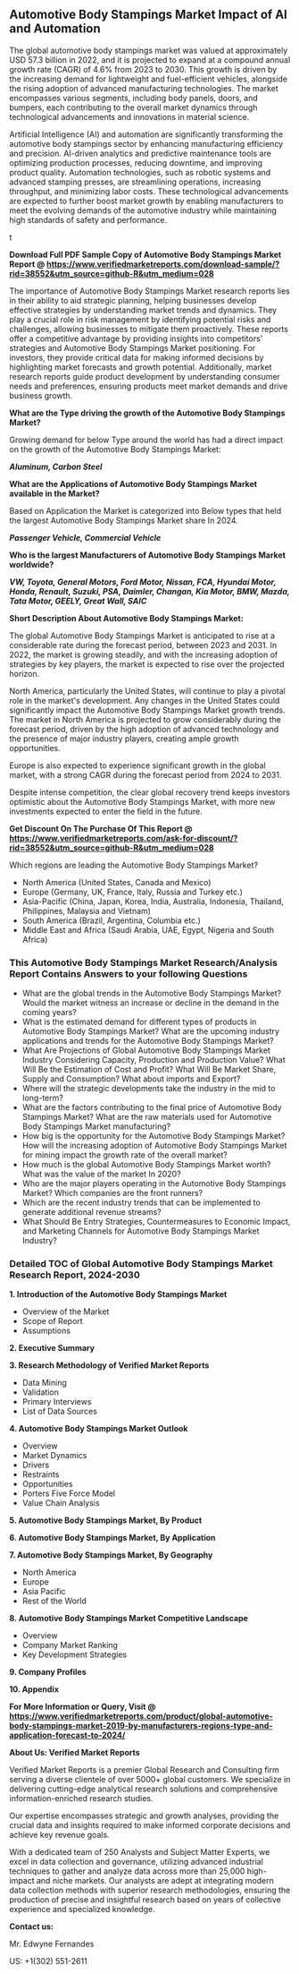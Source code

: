 <h2>Automotive Body Stampings Market Impact of AI and Automation</h2><p>The global automotive body stampings market was valued at approximately USD 57.3 billion in 2022, and it is projected to expand at a compound annual growth rate (CAGR) of 4.6% from 2023 to 2030. This growth is driven by the increasing demand for lightweight and fuel-efficient vehicles, alongside the rising adoption of advanced manufacturing technologies. The market encompasses various segments, including body panels, doors, and bumpers, each contributing to the overall market dynamics through technological advancements and innovations in material science.</p><p>Artificial Intelligence (AI) and automation are significantly transforming the automotive body stampings sector by enhancing manufacturing efficiency and precision. AI-driven analytics and predictive maintenance tools are optimizing production processes, reducing downtime, and improving product quality. Automation technologies, such as robotic systems and advanced stamping presses, are streamlining operations, increasing throughput, and minimizing labor costs. These technological advancements are expected to further boost market growth by enabling manufacturers to meet the evolving demands of the automotive industry while maintaining high standards of safety and performance.</p>t</p><p id="" class=""><strong>Download Full PDF Sample Copy of Automotive Body Stampings Market Report @ <a href="https://www.verifiedmarketreports.com/download-sample/?rid=38552&utm_source=github-R&utm_medium=028" target="_blank">https://www.verifiedmarketreports.com/download-sample/?rid=38552&utm_source=github-R&utm_medium=028</a></strong></p><p>The importance of&nbsp;Automotive Body Stampings Market research reports lies in their ability to aid strategic planning, helping businesses develop effective strategies by understanding market trends and dynamics. They play a crucial role in risk management by identifying potential risks and challenges, allowing businesses to mitigate them proactively. These reports offer a competitive advantage by providing insights into competitors' strategies and Automotive Body Stampings Market positioning. For investors, they provide critical data for making informed decisions by highlighting market forecasts and growth potential. Additionally, market research reports guide product development by understanding consumer needs and preferences, ensuring products meet market demands and drive business growth.</p><p><strong>What are the&nbsp;Type driving the growth of the Automotive Body Stampings Market?</strong></p><p id="" class="">Growing demand for below Type around the world has had a direct impact on the growth of the Automotive Body Stampings Market:</p><em><strong>Aluminum, Carbon Steel</strong></em></p><strong>What are the&nbsp;Applications&nbsp;of Automotive Body Stampings Market available in the Market?</strong></p><p id="" class="">Based on Application the Market is categorized into Below types that held the largest Automotive Body Stampings Market share In 2024.</p><em><strong>Passenger Vehicle, Commercial Vehicle</strong></em></p><strong>Who is the largest Manufacturers of Automotive Body Stampings Market worldwide?</strong></p><p><em><strong>VW, Toyota, General Motors, Ford Motor, Nissan, FCA, Hyundai Motor, Honda, Renault, Suzuki, PSA, Daimler, Changan, Kia Motor, BMW, Mazda, Tata Motor, GEELY, Great Wall, SAIC</strong></em></p><p id="" class=""><strong>Short Description About Automotive Body Stampings Market:</strong></p><p>The global Automotive Body Stampings Market is anticipated to rise at a considerable rate during the forecast period, between 2023 and 2031. In 2022, the market is growing steadily, and with the increasing adoption of strategies by key players, the market is expected to rise over the projected horizon.</p><p>North America, particularly the United States, will continue to play a pivotal role in the market's development. Any changes in the United States could significantly impact the Automotive Body Stampings Market growth trends. The market in North America is projected to grow considerably during the forecast period, driven by the high adoption of advanced technology and the presence of major industry players, creating ample growth opportunities.</p><p>Europe is also expected to experience significant growth in the global market, with a strong CAGR during the forecast period from 2024 to 2031.</p><p>Despite intense competition, the clear global recovery trend keeps investors optimistic about the Automotive Body Stampings Market, with more new investments expected to enter the field in the future.</p><p id="" class=""><strong>Get Discount On The Purchase Of This Report @ <a href="https://www.verifiedmarketreports.com/ask-for-discount/?rid=38552&utm_source=github-R&utm_medium=028" target="_blank">https://www.verifiedmarketreports.com/ask-for-discount/?rid=38552&utm_source=github-R&utm_medium=028</a></strong></p>Which regions are leading the Automotive Body Stampings Market?</p><ul><li>North America (United States, Canada and Mexico)</li><li>Europe (Germany, UK, France, Italy, Russia and Turkey etc.)</li><li>Asia-Pacific (China, Japan, Korea, India, Australia, Indonesia, Thailand, Philippines, Malaysia and Vietnam)</li><li>South America (Brazil, Argentina, Columbia etc.)</li><li>Middle East and Africa (Saudi Arabia, UAE, Egypt, Nigeria and South Africa)</li></ul><h3 id="" class="">This Automotive Body Stampings Market Research/Analysis Report Contains Answers to your following Questions</h3><ul><li>What are the global trends in the Automotive Body Stampings Market? Would the market witness an increase or decline in the demand in the coming years?</li><li>What is the estimated demand for different types of products in Automotive Body Stampings Market? What are the upcoming industry applications and trends for the Automotive Body Stampings Market?</li><li>What Are Projections of Global Automotive Body Stampings Market Industry Considering Capacity, Production and Production Value? What Will Be the Estimation of Cost and Profit? What Will Be Market Share, Supply and Consumption? What about imports and Export?</li><li>Where will the strategic developments take the industry in the mid to long-term?</li><li>What are the factors contributing to the final price of Automotive Body Stampings Market? What are the raw materials used for Automotive Body Stampings Market manufacturing?</li><li>How big is the opportunity for the Automotive Body Stampings Market? How will the increasing adoption of Automotive Body Stampings Market for mining impact the growth rate of the overall market?</li><li>How much is the global Automotive Body Stampings Market worth? What was the value of the market In 2020?</li><li>Who are the major players operating in the Automotive Body Stampings Market? Which companies are the front runners?</li><li>Which are the recent industry trends that can be implemented to generate additional revenue streams?</li><li>What Should Be Entry Strategies, Countermeasures to Economic Impact, and Marketing Channels for Automotive Body Stampings Market Industry?</li></ul><h3 id="" class="">Detailed TOC of Global Automotive Body Stampings Market Research Report, 2024-2030</h3><p id="" class=""><strong>1. Introduction of the Automotive Body Stampings Market</strong></p><ul><li>Overview of the Market</li><li>Scope of Report</li><li>Assumptions</li></ul><p id="" class=""><strong>2. Executive Summary</strong></p><p id="" class=""><strong>3. Research Methodology of Verified Market Reports</strong></p><ul><li>Data Mining</li><li>Validation</li><li>Primary Interviews</li><li>List of Data Sources</li></ul><p id="" class=""><strong>4. Automotive Body Stampings Market Outlook</strong></p><ul><li>Overview</li><li>Market Dynamics</li><li>Drivers</li><li>Restraints</li><li>Opportunities</li><li>Porters Five Force Model</li><li>Value Chain Analysis</li></ul><p id="" class=""><strong>5. Automotive Body Stampings Market, By Product</strong></p><p id="" class=""><strong>6. Automotive Body Stampings Market, By Application</strong></p><p id="" class=""><strong>7. Automotive Body Stampings Market, By Geography</strong></p><ul><li>North America</li><li>Europe</li><li>Asia Pacific</li><li>Rest of the World</li></ul><p id="" class=""><strong>8. Automotive Body Stampings Market Competitive Landscape</strong></p><ul><li>Overview</li><li>Company Market Ranking</li><li>Key Development Strategies</li></ul><p id="" class=""><strong>9. Company Profiles</strong></p><p id="" class=""><strong>10. Appendix</strong></p><p id="" class=""><strong>For More Information or Query, Visit @ <a href="https://www.verifiedmarketreports.com/product/global-automotive-body-stampings-market-2019-by-manufacturers-regions-type-and-application-forecast-to-2024/" target="_blank">https://www.verifiedmarketreports.com/product/global-automotive-body-stampings-market-2019-by-manufacturers-regions-type-and-application-forecast-to-2024/</a></strong></p><p id="" class=""><strong>About Us: Verified Market Reports</strong></p><p id="" class="">Verified Market Reports is a premier Global Research and Consulting firm serving a diverse clientele of over 5000+ global customers. We specialize in delivering cutting-edge analytical research solutions and comprehensive information-enriched research studies.</p><p id="" class="">Our expertise encompasses strategic and growth analyses, providing the crucial data and insights required to make informed corporate decisions and achieve key revenue goals.</p><p id="" class="">With a dedicated team of 250 Analysts and Subject Matter Experts, we excel in data collection and governance, utilizing advanced industrial techniques to gather and analyze data across more than 25,000 high-impact and niche markets. Our analysts are adept at integrating modern data collection methods with superior research methodologies, ensuring the production of precise and insightful research based on years of collective experience and specialized knowledge.</p><p id="" class=""><strong>Contact us:</strong></p><p id="" class="">Mr. Edwyne Fernandes</p><p id="" class="">US: +1(302) 551-2611</p>